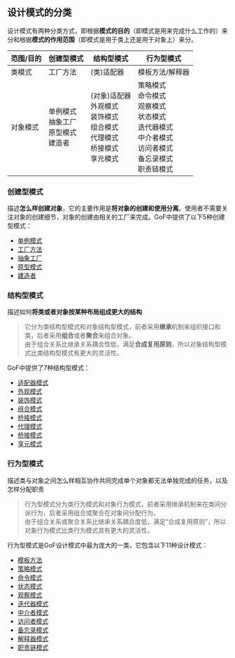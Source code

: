 ## 设计模式的分类
设计模式有两种分类方式，即根据**模式的目的**（即模式是用来完成什么工作的）来分和根据**模式的作用范围**（即模式是用于类上还是用于对象上）来分。

|范围/目的|创建型模式|结构型模式|行为型模式|
|--------|---------|--------|---------|
|类模式|工厂方法|(类)适配器|模板方法/解释器|
|对象模式|单例模式<br>抽象工厂<br>原型模式<br>建造者|(对象)适配器<br>外观模式<br>装饰模式<br>组合模式<br>代理模式<br>桥接模式<br>享元模式|策略模式<br>命令模式<br>观察模式<br>状态模式<br>迭代器模式<br>中介者模式<br>访问者模式<br>备忘录模式<br>职责链模式|

### 创建型模式
描述**怎么样创建对象**，它的主要作用是**将对象的创建和使用分离**。使用者不需要关注对象的创建细节，对象的创建由相关的工厂来完成。GoF中提供了以下5种创建型模式：
* [单例模式]()
* [工厂方法]()
* [抽象工厂]()
* [原型模式]()
* [建造者]()

### 结构型模式
描述如何**将类或者对象按某种布局组成更大的结构**
> 它分为类结构型模式和对象结构型模式，前者采用**继承**机制来组织接口和类，后者采用**组合**或者**聚合**来组合对象。  
> 由于组合关系比继承关系耦合性低，满足**合成复用原则**，所以对象结构型模式比类结构型模式有更大的灵活性。

GoF中提供了7种结构型模式：
* [适配器模式]()
* [外观模式]()
* [装饰模式]()
* [组合模式]()
* [桥接模式]()
* [代理模式]()
* [桥接模式]()
* [享元模式]()

### 行为型模式
描述类与对象之间怎么样相互协作共同完成单个对象都无法单独完成的任务，以及怎样分配职责
> 行为型模式分为类行为模式和对象行为模式，前者采用继承机制来在类间分派行为，后者采用组合或聚合在对象间分配行为。  
> 由于组合关系或聚合关系比继承关系耦合度低，满足“合成复用原则”，所以对象行为模式比类行为模式具有更大的灵活性。

行为型模式是GoF设计模式中最为庞大的一类，它包含以下11种设计模式：
* [模板方法]()
* [策略模式]()
* [命令模式]()
* [状态模式]()
* [观察模式]()
* [迭代器模式]()
* [中介者模式]()
* [访问者模式]()
* [备忘录模式]()
* [解释器模式]()
* [职责链模式]()